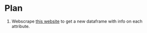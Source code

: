 # Plan

1. Webscrape [this website](https://www.hindawi.com/journals/bmri/2014/781670/tab1/) to get a new dataframe with info on each attribute.